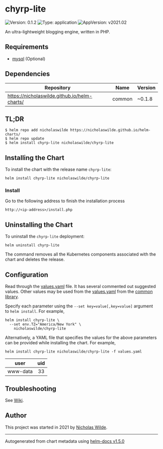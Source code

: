 # chyrp-lite

![Version: 0.1.2](https://img.shields.io/badge/Version-0.1.2-informational?style=flat-square) ![Type: application](https://img.shields.io/badge/Type-application-informational?style=flat-square) ![AppVersion: v2021.02](https://img.shields.io/badge/AppVersion-v2021.02-informational?style=flat-square)

An ultra-lightweight blogging engine, written in PHP.

## Requirements
* [mysql](https://github.com/nicholaswilde/helm-charts/wiki/Databases) (Optional)

## Dependencies

| Repository | Name | Version |
|------------|------|---------|
| https://nicholaswilde.github.io/helm-charts/ | common | ~0.1.8 |

## TL;DR
```console
$ helm repo add nicholaswilde https://nicholaswilde.github.io/helm-charts/
$ helm repo update
$ helm install chyrp-lite nicholaswilde/chyrp-lite
```

## Installing the Chart
To install the chart with the release name `chyrp-lite`:
```console
helm install chyrp-lite nicholaswilde/chyrp-lite
```

### Install

Go to the following address to finish the installation process

```shell
http://<ip-address>/install.php
```

## Uninstalling the Chart
To uninstall the `chyrp-lite` deployment:
```console
helm uninstall chyrp-lite
```
The command removes all the Kubernetes components associated with the chart and deletes the release.

## Configuration

Read through the [values.yaml](./values.yaml) file. It has several commented out suggested values.
Other values may be used from the [values.yaml](../common/values.yaml) from the [common library](../common).

Specify each parameter using the `--set key=value[,key=value]` argument to `helm install`. For example,
```console
helm install chyrp-lite \
  --set env.TZ="America/New York" \
    nicholaswilde/chyrp-lite
```

Alternatively, a YAML file that specifies the values for the above parameters can be provided while installing the chart.
For example,
```console
helm install chyrp-lite nicholaswilde/chyrp-lite -f values.yaml
```

|   user   | uid |
|:--------:|:---:|
| www-data |  33 |

## Troubleshooting
See [Wiki](https://github.com/nicholaswilde/helm-charts/wiki/Troubleshooting).

## Author
This project was started in 2021 by [Nicholas Wilde](https://github.com/nicholaswilde).

----------------------------------------------
Autogenerated from chart metadata using [helm-docs v1.5.0](https://github.com/norwoodj/helm-docs/releases/v1.5.0)
